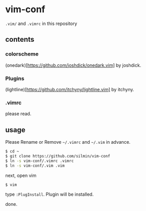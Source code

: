 # vim-conf
`.vim/` and `.vimrc` in this repository

## contents
### colorscheme
(onedark)[https://github.com/joshdick/onedark.vim] by joshdick.

### Plugins
(lightline)[https://github.com/itchyny/lightline.vim] by itchyny.

### .vimrc
please read.

## usage
Please Rename or Remove `~/.vimrc` and `~/.vim` in advance.
```bash
$ cd ~
$ git clone https://github.com/silmin/vim-conf
$ ln -s vim-conf/.vimrc .vimrc
$ ln -s vim-conf/.vim .vim
```

next, open vim
```bash
$ vim
```
type `:PlugInstall`.
Plugin will be installed.

done.

